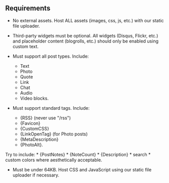 Requirements
------------

* No external assets.  Host ALL assets (images, css, js, etc.) with our static file uploader.

* Third-party widgets must be optional.  All widgets (Disqus, Flickr, etc.) and placeholder content (blogrolls, etc.) should only be enabled using custom text.

* Must support all post types. Include:
	* Text
	* Photo
	* Quote
	* Link
	* Chat
	* Audio
	* Video blocks.
* Must support standard tags. Include:
	* {RSS} (never use "/rss")
	* {Favicon}
	* {CustomCSS}
	* {LinkOpenTag} (for Photo posts)
	* {MetaDescription}
	* {PhotoAlt}.
	
Try to include:
	* {PostNotes}
	* {NoteCount}
	* {Description}
	* search
	* custom colors where aesthetically acceptable.

* Must be under 64KB.  Host CSS and JavaScript using our static file uploader if necessary.